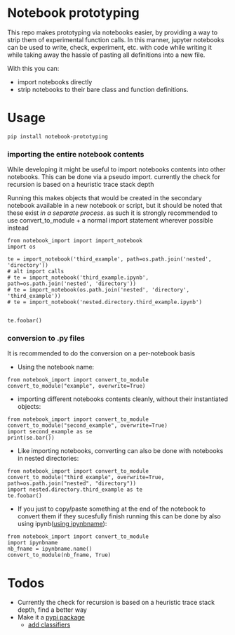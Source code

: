

# Notebook prototyping

This repo makes prototyping via notebooks easier, by providing a way to strip them of experimental function calls.
In this manner, jupyter notebooks can be used to write, check, experiment, etc. with code while writing it while taking away the hassle of pasting all definitions into a new file.

With this you can:
- import notebooks directly
- strip notebooks to their bare class and function definitions.


# Usage

```
pip install notebook-prototyping
```

### importing the entire notebook contents

While developing it might be useful to import notebooks contents into other notebooks. This can be done via a pseudo import. currently the check for recursion is based on a heuristic trace stack depth

Running this makes objects that would be created in the secondary notebook available in a new notebook or script, but it should be noted that these exist *in a separate process*. as such it is strongly recommended to use convert_to_module + a normal import statement wherever possible instead
```
from notebook_import import import_notebook
import os

te = import_notebook('third_example', path=os.path.join('nested', 'directory'))
# alt import calls
# te = import_notebook('third_example.ipynb', path=os.path.join('nested', 'directory'))
# te = import_notebook(os.path.join('nested', 'directory', 'third_example'))
# te = import_notebook('nested.directory.third_example.ipynb')


te.foobar()
```


### conversion to .py files

It is recommended to do the conversion on a per-notebook basis

- Using the notebook name:
```
from notebook_import import convert_to_module
convert_to_module("example", overwrite=True)
```
- importing different notebooks contents cleanly, without their instantiated objects:
```
from notebook_import import convert_to_module
convert_to_module("second_example", overwrite=True)
import second_example as se
print(se.bar())
```
- Like importing notebooks, converting can also be done with notebooks in nested directories:
```
from notebook_import import convert_to_module
convert_to_module("third_example", overwrite=True, path=os.path.join("nested", "directory"))
import nested.directory.third_example as te
te.foobar()
```
- If you just to copy/paste something at the end of the notebook to convert them if they sucesfully finish running this can be done by also using ipynb([using ipynbname](https://pypi.org/project/ipynbname/)):
```
from notebook_import import convert_to_module
import ipynbname
nb_fname = ipynbname.name()
convert_to_module(nb_fname, True)
```

# Todos

- Currently the check for recursion is based on a heuristic trace stack depth, find a better way
- Make it a [pypi package](https://packaging.python.org/en/latest/tutorials/packaging-projects/)
    - [add classifiers](https://pypi.org/classifiers/)
